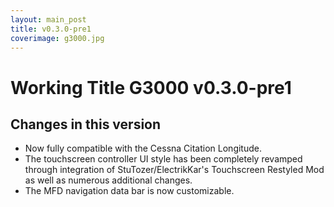 ```yaml
---
layout: main_post
title: v0.3.0-pre1
coverimage: g3000.jpg
---
```

# Working Title G3000 v0.3.0-pre1
## Changes in this version

- Now fully compatible with the Cessna Citation Longitude.
- The touchscreen controller UI style has been completely revamped through integration of StuTozer/ElectrikKar's Touchscreen Restyled Mod as well as numerous additional changes.
- The MFD navigation data bar is now customizable.
